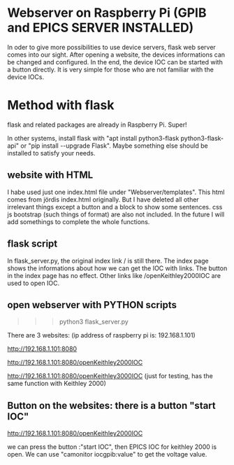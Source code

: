 # Webserver on Raspberry Pi (GPIB and EPICS SERVER INSTALLED)
In oder to give more possibilities to use device servers, flask web server comes into our sight. After opening a website, the devices informations can be changed and configured. In the end, the device IOC can be started with a button directly. It is very simple for those who are not familiar with the device IOCs. 


# Method with flask

flask and related packages are already in Raspberry Pi. Super!

In other systems, install flask with "apt install python3-flask python3-flask-api" or  "pip install --upgrade Flask". Maybe something else should be installed to satisfy your needs.

## website with HTML

I habe used just one index.html file under "Webserver/templates". This html comes from jördis index.html originally. But I have deleted all other irrelevant things except a button and a block to show some sentences. css js bootstrap (such things of format) are also not included. In the future I will add somethings to complete the whole functions. 

## flask script
In flask_server.py, the original index link / is still there. The index page shows the informations about how we can get the IOC with links. The button in the index page has no effect.  Other links like /openKeithley2000IOC are used to open IOC.

## open webserver with PYTHON scripts

>>> python3 flask_server.py

There are 3 websites: (ip address of raspberry pi is: 192.168.1.101) 

http://192.168.1.101:8080

http://192.168.1.101:8080/openKeithley2000IOC

http://192.168.1.101:8080/openKeithley3000IOC (just for testing, has the same function with Keithley 2000)


## Button on the websites: there is a button "start IOC" 

http://192.168.1.101:8080/openKeithley2000IOC 

we can press the button :"start IOC", then EPICS IOC for keithley 2000 is open. We can use "camonitor iocgpib:value" to get the voltage value.

